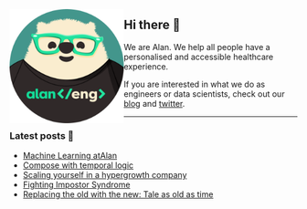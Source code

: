 <!--

**Here are some ideas to get you started:**

🙋‍♀️ A short introduction - what is your organization all about?
🌈 Contribution guidelines - how can the community get involved?
👩‍💻 Useful resources - where can the community find your docs? Is there anything else the community should know?
🍿 Fun facts - what does your team eat for breakfast?
🧙 Remember, you can do mighty things with the power of [Markdown](https://guides.github.com/features/mastering-markdown/)
-->

<img
  alt="Alan engineer"
  src="https://github.com/alan-eu/.github/raw/acceptance/profile/alan-eng-rounded.png"
  width="200"
  align="left"
/>

## Hi there 👋

We are Alan. We help all people have a personalised and accessible healthcare experience.

If you are interested in what we do as engineers or data scientists, check out our [blog](https://medium.com/alan) and [twitter](https://twitter.com/alanengineering).

---

### Latest posts 📖

<!--START_SECTION:feed-->
* [Machine Learning atAlan](https://medium.com/alan/machine-learning-atalan-e436e0ae721d?source=rss----b2cb698c4e73---4)
* [Compose with temporal logic](https://medium.com/alan/compose-with-temporal-logic-e0b77b860b32?source=rss----b2cb698c4e73---4)
* [Scaling yourself in a hypergrowth company](https://medium.com/alan/scaling-yourself-in-a-hypergrowth-company-dfca20341682?source=rss----b2cb698c4e73---4)
* [Fighting Impostor Syndrome](https://medium.com/alan/fighting-impostor-syndrome-392670406bbf?source=rss----b2cb698c4e73---4)
* [Replacing the old with the new: Tale as old as time](https://medium.com/alan/replacing-the-old-with-the-new-tale-as-old-as-time-a3fcbd7fafce?source=rss----b2cb698c4e73---4)
<!--END_SECTION:feed-->
